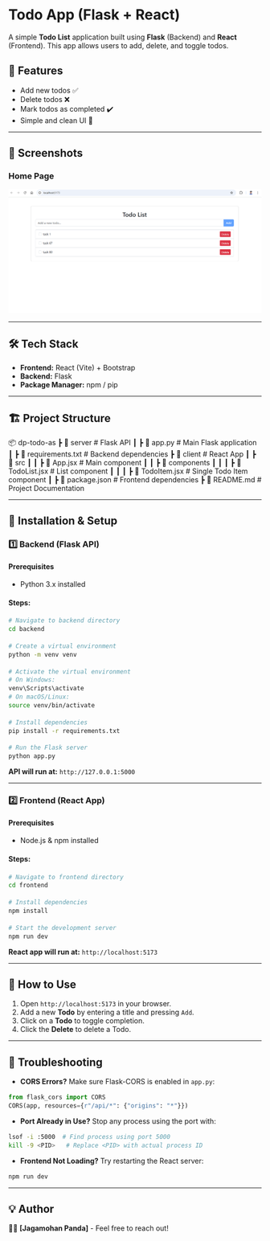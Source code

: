 # Todo App (Flask + React)

A simple **Todo List** application built using **Flask** (Backend) and **React** (Frontend). This app allows users to add, delete, and toggle todos.

## 🚀 Features
- Add new todos ✅
- Delete todos ❌
- Mark todos as completed ✔️
- Simple and clean UI 🎨

---

## 📸 Screenshots
### Home Page
![Home Page](/list.png)


---

## 🛠 Tech Stack
- **Frontend:** React (Vite) + Bootstrap
- **Backend:** Flask
- **Package Manager:** npm / pip

---

## 🏗 Project Structure
📦 dp-todo-as
 ┣ 📂 server  # Flask API
 ┃ ┣ 📜 app.py  # Main Flask application
 ┃ ┣ 📜 requirements.txt  # Backend dependencies
 ┣ 📂 client  # React App
 ┃ ┣ 📂 src
 ┃ ┃ ┣ 📜 App.jsx  # Main component
 ┃ ┃ ┣ 📂 components
 ┃ ┃ ┃ ┣ 📜 TodoList.jsx  # List component
 ┃ ┃ ┃ ┣ 📜 TodoItem.jsx  # Single Todo Item component
 ┃ ┣ 📜 package.json  # Frontend dependencies
 ┣ 📜 README.md  # Project Documentation


---

## 🔧 Installation & Setup

### 1️⃣ Backend (Flask API)
#### Prerequisites
- Python 3.x installed

#### Steps:
```bash
# Navigate to backend directory
cd backend

# Create a virtual environment
python -m venv venv

# Activate the virtual environment
# On Windows:
venv\Scripts\activate
# On macOS/Linux:
source venv/bin/activate

# Install dependencies
pip install -r requirements.txt

# Run the Flask server
python app.py
```
**API will run at:** `http://127.0.0.1:5000`

---

### 2️⃣ Frontend (React App)
#### Prerequisites
- Node.js & npm installed

#### Steps:
```bash
# Navigate to frontend directory
cd frontend

# Install dependencies
npm install

# Start the development server
npm run dev
```
**React app will run at:** `http://localhost:5173`

---

## 🔄 How to Use
1. Open `http://localhost:5173` in your browser.
2. Add a new **Todo** by entering a title and pressing `Add`.
3. Click on a **Todo** to toggle completion.
4. Click the **Delete**  to delete a Todo.

---

## 🐞 Troubleshooting
- **CORS Errors?** Make sure Flask-CORS is enabled in `app.py`:
```python
from flask_cors import CORS
CORS(app, resources={r"/api/*": {"origins": "*"}})
```

- **Port Already in Use?** Stop any process using the port with:
```bash
lsof -i :5000  # Find process using port 5000
kill -9 <PID>   # Replace <PID> with actual process ID
```

- **Frontend Not Loading?** Try restarting the React server:
```bash
npm run dev
```

---

## 💡 Author
👨‍💻 **[Jagamohan Panda]** - Feel free to reach out!

